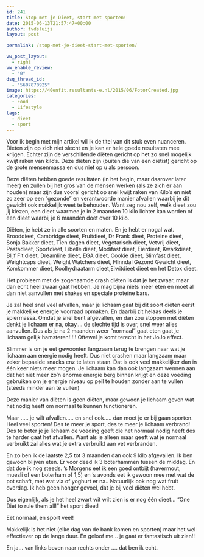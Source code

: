 ```yaml
---
id: 241
title: Stop met je Dieet, start met sporten!
date: 2015-06-13T21:57:47+00:00
author: tvdsluijs
layout: post

permalink: /stop-met-je-dieet-start-met-sporten/

vw_post_layout:
  - right
vw_enable_review:
  - "0"
dsq_thread_id:
  - "5607870925"
image: https://40enfit.resultants-e.nl/2015/06/FotorCreated.jpg
categories:
  - Food
  - Lifestyle
tags:
  - dieet
  - sport
---
```

Voor ik begin met mijn artikel wil ik de titel van dit stuk even nuanceren. Dieten zijn op zich niet slecht en je kan er hele goede resultaten mee krijgen. Echter zijn de verschillende diëten gericht op het zo snel mogelijk kwijt raken van kilo’s. Deze diëten zijn (buiten die van een diëtist) gericht op de grote mensenmassa en dus niet op u als persoon.

Deze diëten hebben goede resultaten (in het begin, maar daarover later meer) en zullen bij het gros van de mensen werken (als ze zich er aan houden) maar zijn dus vooral gericht op snel kwijt raken van Kilo’s en niet zo zeer op een “gezonde” en verantwoorde manier afvallen waarbij je dit gewicht ook makkelijk weet te behouden. Want zeg nou zelf, welk dieet zou jij kiezen, een dieet waarmee je in 2 maanden 10 kilo lichter kan worden of een dieet waarbij je 6 maanden doet over 10 kilo.

<!--more-->


  
Diëten, je hebt ze in alle soorten en maten. En je hebt er nogal wat. Brooddieet, Cambridge dieet, Fruitdieet, Dr Frank dieet, Proteine dieet, Sonja Bakker dieet, Tien dagen dieet, Vegetarisch dieet, Vetvrij dieet, Pastadieet, Sportdieet, Libelle dieet, Modifast dieet, Eierdieet, Kwarkdieet, Blijf Fit dieet, Dreamline dieet, EGA dieet, Cookie dieet, Slimfast dieet, Weightcaps dieet, Weight Watchers dieet, Flinndal Gezond Gewicht dieet, Komkommer dieet, Koolhydraatarm dieet,Eiwitdieet dieet en het Detox dieet.

Het probleem met de zogenaamde crash diëten is dat je het zwaar, maar dan echt heel zwaar gaat hebben. Je mag bijna niets meer eten en moet al dan niet aanvullen met shakes en speciale proteïne bars.

Je zal heel snel veel afvallen, maar je lichaam gaat bij dit soort diëten eerst je makkelijke energie voorraad opmaken. En daarbij zit helaas deels je spiermassa. Omdat je snel bent afgevallen, en dan zou stoppen met diëten denkt je lichaam er na, okay…. de slechte tijd is over, snel weer alles aanvullen. Dus als je na 2 maanden weer “normaal” gaat eten gaat je lichaam gelijk hamsteren!!!!! Oftewel je komt terecht in het JoJo effect.

Slimmer is om je eet gewoonten langzaam terug te brengen naar wat je lichaam aan energie nodig heeft. Dus niet crashen maar langzaam maar zeker bepaalde snacks enz te laten staan. Dat is ook veel makkelijker dan in één keer niets meer mogen. Je lichaam kan dan ook langzaam wennen aan dat het niet meer zo’n enorme energie berg binnen krijgt en deze voeding gebruiken om je energie niveau op peil te houden zonder aan te vullen (steeds minder aan te vullen)

Deze manier van diëten is geen diëten, maar gewoon je lichaam geven wat het nodig heeft om normaal te kunnen functioneren.

Maar ….. je wilt afvallen….. en snel ook….. dan moet je er bij gaan sporten. Heel veel sporten! Des te meer je sport, des te meer je lichaam verbrand! Des te beter je je lichaam de voeding geeft die het normaal nodig heeft des te harder gaat het afvallen. Want als je alleen maar geeft wat je normaal verbruikt zal alles wat je extra verbruikt aan vet verbranden.

En zo ben ik de laatste 2,5 tot 3 maanden dan ook 9 kilo afgevallen. Ik ben gewoon blijven eten. Er voor deed ik 3 boterhammen tussen de middag. En dat doe ik nog steeds. ’s Morgens eet ik een goed ontbijt (havermout, muesli of een boterham of 1,5) en ’s avonds eet ik gewoon mee met wat de pot schaft, met wat vla of yoghurt er na.. Natuurlijk ook nog wat fruit overdag. Ik heb geen honger gevoel, dat je bij veel diëten wel hebt.

Dus eigenlijk, als je het heel zwart wit wilt zien is er nog één dieet… “One Diet to rule them all!” het sport dieet!

Eet normaal, en sport veel!

Makkelijk is het niet (elke dag van de bank komen en sporten) maar het wel effectiever op de lange duur. En geloof me… je gaat er fantastisch uit zien!!

En ja&#8230; van links boven naar rechts onder &#8230;. dat ben ik echt.